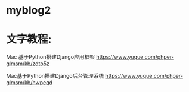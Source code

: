 # myblog2
# 文字教程:
Mac 基于Python搭建Django应用框架
https://www.yuque.com/phper-glmsm/kb/zdto5z

Mac基于Python搭建Django后台管理系统
https://www.yuque.com/phper-glmsm/kb/hwpeqd
